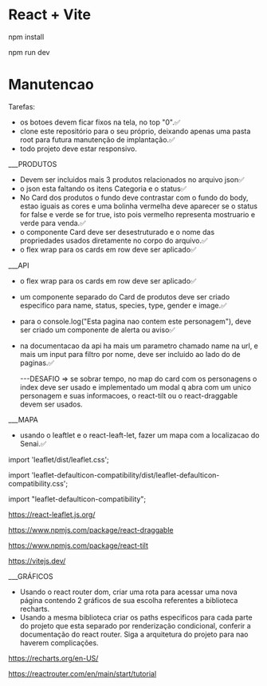 # React + Vite

npm install

npm run dev

# Manutencao

Tarefas:

- os botoes devem ficar fixos na tela, no top "0".✅
- clone este repositório para o seu próprio, deixando apenas uma pasta root para futura manutenção de implantação.✅
- todo projeto deve estar responsivo.

\_\_\_PRODUTOS

- Devem ser incluidos mais 3 produtos relacionados no arquivo json✅
- o json esta faltando os itens Categoria e o status✅
- No Card dos produtos o fundo deve contrastar com o fundo do body, estao iguais as cores e uma bolinha vermelha deve aparecer se o status for false e verde se for true, isto pois vermelho representa mostruario e verde para venda.✅
- o componente Card deve ser desestruturado e o nome das propriedades usados diretamente no corpo do arquivo.✅
- o flex wrap para os cards em row deve ser aplicado✅

\_\_\_API

- o flex wrap para os cards em row deve ser aplicado✅
- um componente separado do Card de produtos deve ser criado especifico para name, status, species, type, gender e image.✅
- para o console.log("Esta pagina nao contem este personagem"), deve ser criado um componente de alerta ou aviso✅
- na documentacao da api ha mais um parametro chamado name na url, e mais um input para filtro por nome, deve ser incluido ao lado do de paginas.✅

  ---DESAFIO => se sobrar tempo, no map do card com os personagens o index deve ser usado e implementado um modal q abra com um unico personagem e suas informacoes, o react-tilt ou o react-draggable devem ser usados.

\_\_\_MAPA

- usando o leaftlet e o react-leaft-let, fazer um mapa com a localizacao do Senai.✅

import 'leaflet/dist/leaflet.css';

import 'leaflet-defaulticon-compatibility/dist/leaflet-defaulticon-compatibility.css';

import "leaflet-defaulticon-compatibility";

https://react-leaflet.js.org/

https://www.npmjs.com/package/react-draggable

https://www.npmjs.com/package/react-tilt

https://vitejs.dev/

\_\_\_GRÁFICOS

- Usando o react router dom, criar uma rota para acessar uma nova página contendo 2 gráficos de sua escolha referentes a biblioteca recharts.
- Usando a mesma biblioteca criar os paths especificos para cada parte do projeto que esta separado por renderização condicional, conferir a documentação do react router. Siga a arquitetura do projeto para nao haverem complicações.

https://recharts.org/en-US/

https://reactrouter.com/en/main/start/tutorial



